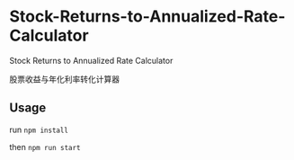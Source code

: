 # Stock-Returns-to-Annualized-Rate-Calculator

Stock Returns to Annualized Rate Calculator

股票收益与年化利率转化计算器

## Usage

run `npm install`

then `npm run start`
